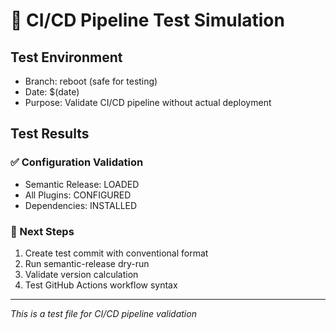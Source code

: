 # 🧪 CI/CD Pipeline Test Simulation

## Test Environment

- Branch: reboot (safe for testing)
- Date: $(date)
- Purpose: Validate CI/CD pipeline without actual deployment

## Test Results

### ✅ Configuration Validation

- Semantic Release: LOADED
- All Plugins: CONFIGURED
- Dependencies: INSTALLED

### 🔄 Next Steps

1. Create test commit with conventional format
2. Run semantic-release dry-run
3. Validate version calculation
4. Test GitHub Actions workflow syntax

---

_This is a test file for CI/CD pipeline validation_

